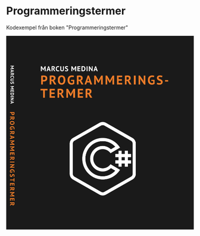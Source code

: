 # Programmeringstermer
Kodexempel från boken "Programmeringstermer"

<img src="./Programmeringstermerlogga.png">
